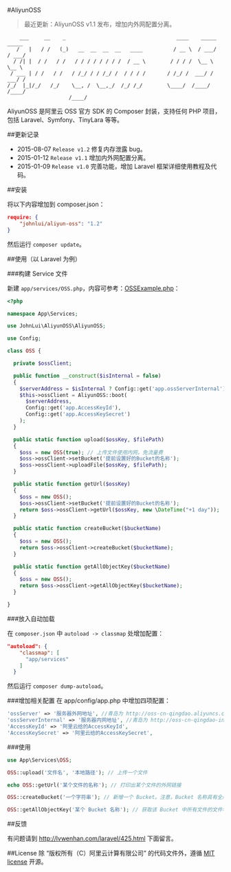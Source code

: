 #AliyunOSS

> 最近更新：AliyunOSS v1.1 发布，增加内外网配置分离。


```
    ___     __    _                                    ____    _____   _____
   /   |   / /   (_)   __  __  __  __   ____          / __ \  / ___/  / ___/
  / /| |  / /   / /   / / / / / / / /  / __ \        / / / /  \__ \   \__ \
 / ___ | / /   / /   / /_/ / / /_/ /  / / / /       / /_/ /  ___/ /  ___/ /
/_/  |_|/_/   /_/    \__, /  \__,_/  /_/ /_/        \____/  /____/  /____/
                    /____/
```

AliyunOSS 是阿里云 OSS 官方 SDK 的 Composer 封装，支持任何 PHP 项目，包括 Laravel、Symfony、TinyLara 等等。


##更新记录

* 2015-08-07 `Release v1.2` 修复内存泄露 bug。
* 2015-01-12 `Release v1.1` 增加内外网配置分离。
* 2015-01-09 `Release v1.0` 完善功能，增加 Laravel 框架详细使用教程及代码。

##安装

将以下内容增加到 composer.json：

```json
require: {
    "johnlui/aliyun-oss": "1.2"
}
```

然后运行 `composer update`。

##使用（以 Laravel 为例）

###构建 Service 文件

新建 `app/services/OSS.php`，内容可参考：[OSSExample.php](https://github.com/johnlui/AliyunOSS/blob/master/OSSExample.php)：

```php
<?php

namespace App\Services;

use JohnLui\AliyunOSS\AliyunOSS;

use Config;

class OSS {

  private $ossClient;

  public function __construct($isInternal = false)
  {
    $serverAddress = $isInternal ? Config::get('app.ossServerInternal') : Config::get('app.ossServer');
    $this->ossClient = AliyunOSS::boot(
      $serverAddress,
      Config::get('app.AccessKeyId'),
      Config::get('app.AccessKeySecret')
    );
  }

  public static function upload($ossKey, $filePath)
  {
    $oss = new OSS(true); // 上传文件使用内网，免流量费
    $oss->ossClient->setBucket('提前设置好的Bucket的名称');
    $oss->ossClient->uploadFile($ossKey, $filePath);
  }

  public static function getUrl($ossKey)
  {
    $oss = new OSS();
    $oss->ossClient->setBucket('提前设置好的Bucket的名称');
    return $oss->ossClient->getUrl($ossKey, new \DateTime("+1 day"));
  }

  public static function createBucket($bucketName)
  {
    $oss = new OSS();
    return $oss->ossClient->createBucket($bucketName);
  }

  public static function getAllObjectKey($bucketName)
  {
    $oss = new OSS();
    return $oss->ossClient->getAllObjectKey($bucketName);
  }

}
```

###放入自动加载

在 `composer.json` 中 `autoload -> classmap` 处增加配置：

```json
"autoload": {
    "classmap": [
      "app/services"
    ]
  }
```
然后运行 `composer dump-autoload`。

###增加相关配置
在 app/config/app.php 中增加四项配置：

```php
'ossServer' => '服务器外网地址', //青岛为 http://oss-cn-qingdao.aliyuncs.com
'ossServerInternal' => '服务器内网地址', //青岛为 http://oss-cn-qingdao-internal.aliyuncs.com
'AccessKeyId' => '阿里云给的AccessKeyId',
'AccessKeySecret' => '阿里云给的AccessKeySecret',
```

###使用

```php
use App\Services\OSS;

OSS::upload('文件名', '本地路径'); // 上传一个文件

echo OSS::getUrl('某个文件的名称'); // 打印出某个文件的外网链接

OSS::createBucket('一个字符串'); // 新增一个 Bucket。注意，Bucket 名称具有全局唯一性，也就是说跟其他人的 Bucket 名称也不能相同。

OSS::getAllObjectKey('某个 Bucket 名称'); // 获取该 Bucket 中所有文件的文件名，返回 Array。
```
##反馈

有问题请到 http://lvwenhan.com/laravel/425.html 下面留言。

##License
除 “版权所有（C）阿里云计算有限公司” 的代码文件外，遵循 [MIT license](http://opensource.org/licenses/MIT) 开源。
